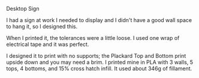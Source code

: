 Desktop Sign

I had a sign at work I needed to display and I didn't have a good wall space to hang it, so I designed this. 

When I printed it, the tolerances were a little loose. I used one wrap of electrical tape and it was perfect.

I designed it to print with no supports; the Plackard Top and Bottom print upside down and you may need a brim. I printed mine in PLA with 3 walls, 5 tops, 4 bottoms, and 15% cross hatch infill. It used about 346g of fillament.

